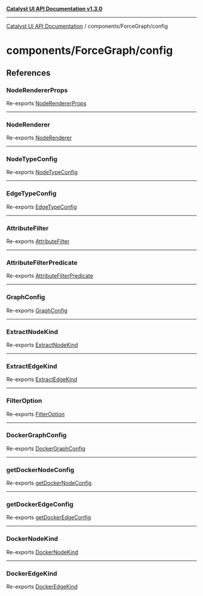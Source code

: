 [**Catalyst UI API Documentation v1.3.0**](../../../README.md)

---

[Catalyst UI API Documentation](../../../README.md) / components/ForceGraph/config

# components/ForceGraph/config

## References

### NodeRendererProps

Re-exports [NodeRendererProps](types/interfaces/NodeRendererProps.md)

---

### NodeRenderer

Re-exports [NodeRenderer](types/type-aliases/NodeRenderer.md)

---

### NodeTypeConfig

Re-exports [NodeTypeConfig](types/interfaces/NodeTypeConfig.md)

---

### EdgeTypeConfig

Re-exports [EdgeTypeConfig](types/interfaces/EdgeTypeConfig.md)

---

### AttributeFilter

Re-exports [AttributeFilter](types/interfaces/AttributeFilter.md)

---

### AttributeFilterPredicate

Re-exports [AttributeFilterPredicate](types/type-aliases/AttributeFilterPredicate.md)

---

### GraphConfig

Re-exports [GraphConfig](types/interfaces/GraphConfig.md)

---

### ExtractNodeKind

Re-exports [ExtractNodeKind](types/type-aliases/ExtractNodeKind.md)

---

### ExtractEdgeKind

Re-exports [ExtractEdgeKind](types/type-aliases/ExtractEdgeKind.md)

---

### FilterOption

Re-exports [FilterOption](types/interfaces/FilterOption.md)

---

### DockerGraphConfig

Re-exports [DockerGraphConfig](DockerGraphConfig/variables/DockerGraphConfig.md)

---

### getDockerNodeConfig

Re-exports [getDockerNodeConfig](DockerGraphConfig/functions/getDockerNodeConfig.md)

---

### getDockerEdgeConfig

Re-exports [getDockerEdgeConfig](DockerGraphConfig/functions/getDockerEdgeConfig.md)

---

### DockerNodeKind

Re-exports [DockerNodeKind](DockerGraphConfig/type-aliases/DockerNodeKind.md)

---

### DockerEdgeKind

Re-exports [DockerEdgeKind](DockerGraphConfig/type-aliases/DockerEdgeKind.md)

